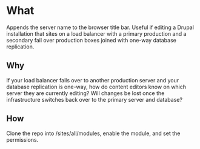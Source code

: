 What
===================
Appends the server name to the browser title bar. Useful if editing a Drupal installation that sites on a load balancer with a primary production and a secondary fail over production boxes joined with one-way database replication.

Why
----
If your load balancer fails over to another production server and your database replication is one-way, how do content editors know on which server they are currently editing? Will changes be lost once the infrastructure switches back over to the primary server and database? 

How
----
Clone the repo into /sites/all/modules, enable the module, and set the permissions. 
